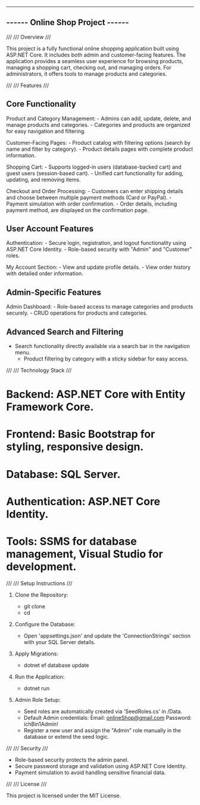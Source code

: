-----------------------------------
------  Online Shop Project  ------
-----------------------------------

/// 
/// Overview
///

This project is a fully functional online shopping application built using ASP.NET Core. It includes both admin and customer-facing features. 
The application provides a seamless user experience for browsing products, managing a shopping cart, checking out, and managing orders. 
For administrators, it offers tools to manage products and categories.


/// 
/// Features
///

## Core Functionality

  Product and Category Management:
		- Admins can add, update, delete, and manage products and categories.
		- Categories and products are organized for easy navigation and filtering.

  Customer-Facing Pages:
		- Product catalog with filtering options (search by name and filter by category).
		- Product details pages with complete product information.

  Shopping Cart:
		- Supports logged-in users (database-backed cart) and guest users (session-based cart).
		- Unified cart functionality for adding, updating, and removing items.

  Checkout and Order Processing:
		- Customers can enter shipping details and choose between multiple payment methods (Card or PayPal).
		- Payment simulation with order confirmation.
		- Order details, including payment method, are displayed on the confirmation page.

## User Account Features

  Authentication:
		- Secure login, registration, and logout functionality using ASP.NET Core Identity.
		- Role-based security with "Admin" and "Customer" roles.

  My Account Section:
		- View and update profile details.
		- View order history with detailed order information.

## Admin-Specific Features

  Admin Dashboard:
		- Role-based access to manage categories and products securely.
		- CRUD operations for products and categories.

## Advanced Search and Filtering

  - Search functionality directly available via a search bar in the navigation menu.
	- Product filtering by category with a sticky sidebar for easy access.


/// 
/// Technology Stack
///

# Backend: ASP.NET Core with Entity Framework Core.
# Frontend: Basic Bootstrap for styling, responsive design.
# Database: SQL Server.
# Authentication: ASP.NET Core Identity.
# Tools: SSMS for database management, Visual Studio for development.


/// 
/// Setup Instructions
///

1. Clone the Repository:
	- git clone <repository-url>
	- cd <project-folder>

2. Configure the Database:
	- Open 'appsettings.json' and update the 'ConnectionStrings' section with your SQL Server details.

3. Apply Migrations:
	- dotnet ef database update

4. Run the Application:
	- dotnet run

5. Admin Role Setup:
	- Seed roles are automatically created via 'SeedRoles.cs' in /Data.
	- Default Admin credentials:
		  Email: onlineShop@gmail.com
		  Password: ichBin1Admin!
	- Register a new user and assign the "Admin" role manually in the database or extend the seed logic.


/// 
/// Security
///

- Role-based security protects the admin panel.
- Secure password storage and validation using ASP.NET Core Identity.
- Payment simulation to avoid handling sensitive financial data.


/// 
/// License
///

This project is licensed under the MIT License.
